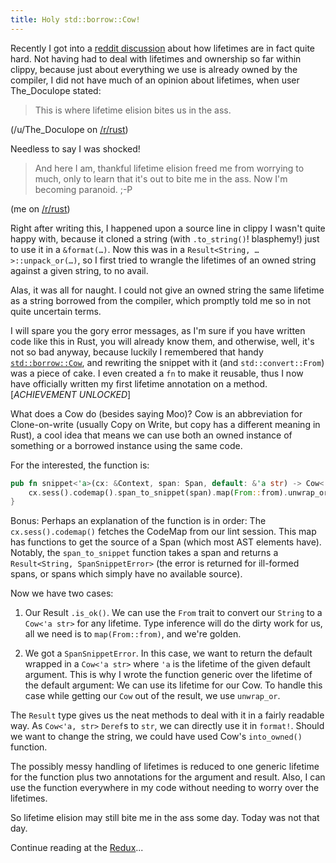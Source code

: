 ```yaml
---
title: Holy std::borrow::Cow!
---
```


Recently I got into a 
[reddit discussion](https://www.reddit.com/r/rust/comments/3cl12r/is_rust_too_complicated/csxee09?context=3) 
about how lifetimes are in fact quite hard. Not having had to deal with 
lifetimes and ownership so far within clippy, because just about 
everything we use is already owned by the compiler, I did not have much 
of an opinion about lifetimes, when user The_Doculope stated:

> This is where lifetime elision bites us in the ass.

(/u/The_Doculope on [/r/rust](https://www.reddit.com/r/rust))

Needless to say I was shocked!

> And here I am, thankful lifetime elision freed me from worrying to 
> much, only to learn that it's out to bite me in the ass. Now I'm 
> becoming paranoid. ;-P

(me on [/r/rust](https://www.reddit.com/r/rust))

Right after writing this, I happened upon a source line in clippy I 
wasn't quite happy with, because it cloned a string (with 
`.to_string()`! blasphemy!) just to use it in a `&format(…)`. Now this 
was in a `Result<String, …>::unpack_or(…)`, so I first tried to wrangle 
the lifetimes of an owned string against a given string, to no avail.

Alas, it was all for naught. I could not give an owned string the same
lifetime as a string borrowed from the compiler, which promptly told me
so in not quite uncertain terms.

I will spare you the gory error messages, as I'm sure if you have 
written code like this in Rust, you will already know them, and 
otherwise, well, it's not so bad anyway, because luckily I remembered 
that handy 
[`std::borrow::Cow`](http://doc.rust-lang.org/std/borrow/enum.Cow.html),
and rewriting the snippet with it (and `std::convert::From`) was a 
piece of cake. I even created a `fn` to make it reusable, thus I now 
have officially written my first lifetime annotation on a method. 
[*ACHIEVEMENT UNLOCKED*]

What does a Cow do (besides saying Moo)? Cow is an abbreviation for 
Clone-on-write (usually Copy on Write, but copy has a different meaning
in Rust), a cool idea that means we can use both an owned instance
of something or a borrowed instance using the same code.

For the interested, the function is:

```Rust
pub fn snippet<'a>(cx: &Context, span: Span, default: &'a str) -> Cow<'a, str> {
    cx.sess().codemap().span_to_snippet(span).map(From::from).unwrap_or(Cow::Borrowed(default))
}
```

Bonus: Perhaps an explanation of the function is in order: The 
`cx.sess().codemap()` fetches the CodeMap from our lint session. This
map has functions to get the source of a Span (which most AST elements
have). Notably, the `span_to_snippet` function takes a span and returns
a `Result<String, SpanSnippetError>` (the error is returned for 
ill-formed spans, or spans which simply have no available source).

Now we have two cases:

1. Our Result `.is_ok()`. We can use the `From` trait to convert our
`String` to a `Cow<'a str>` for any lifetime. Type inference will do
the dirty work for us, all we need is to `map(From::from)`, and we're
golden.

2. We got a `SpanSnippetError`. In this case, we want to return the
default wrapped in a `Cow<'a str>` where `'a` is the lifetime of the
given default argument. This is why I wrote the function generic over
the lifetime of the default argument: We can use its lifetime for our
Cow. To handle this case while getting our `Cow` out of the result, we
use `unwrap_or`.

The `Result` type gives us the neat methods to deal with it in a fairly 
readable way. As `Cow<'a, str>` `Deref`s to `str`, we can directly use
it in `format!`. Should we want to change the string, we could have 
used Cow's `into_owned()` function.

The possibly messy handling of lifetimes is reduced to one generic 
lifetime for the function plus two annotations for the argument and 
result. Also, I can use the function everywhere in my code without 
needing to worry over the lifetimes.

So lifetime elision may still bite me in the ass some day. Today was 
not that day.

Continue reading at the [Redux](/2015/07/10/cow-redux.html)...
